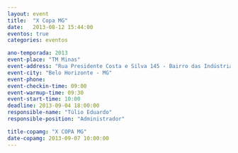 ```yaml
---
layout: event
title:  "X Copa MG"
date:   2013-08-12 15:44:00
eventos: true
categories: eventos

ano-temporada: 2013
event-place: "TM Minas"
event-address: "Rua Presidente Costa e Silva 145 - Bairro das Indústrias"
event-city: "Belo Horizonte - MG"
event-phone:
event-checkin-time: 09:00
event-warmup-time: 09:30
event-start-time: 10:00
deadline: 2013-09-04 18:00:00
responsible-name: "Túlio Eduardo"
responsible-position: "Administrador"

title-copamg: "X COPA MG"
date-copamg: 2013-09-07 10:00:00
---
```

